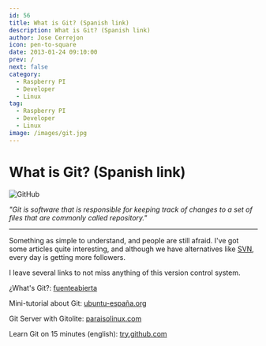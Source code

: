 ```yaml
---
id: 56
title: What is Git? (Spanish link)
description: What is Git? (Spanish link)
author: Jose Cerrejon
icon: pen-to-square
date: 2013-01-24 09:10:00
prev: /
next: false
category:
  - Raspberry PI
  - Developer
  - Linux
tag:
  - Raspberry PI
  - Developer
  - Linux
image: /images/git.jpg
---
```


# What is Git? (Spanish link)

![GitHub](/images/git.jpg)

*"Git is software that is responsible for keeping track of changes to a set of files that are commonly called repository."*

- - -
Something as simple to understand, and people are still afraid. I've got some articles quite interesting, and although we have alternatives like [SVN](http://es.wikipedia.org/wiki/Subversion_(software)), every day is getting more followers.

I leave several links to not miss anything of this version control system.

¿What's Git?: [fuenteabierta](http://fuenteabierta.teubi.co/2013/01/de-romances-y-asiaticas-que-es-git-y-un.html)

Mini-tutorial about Git: [ubuntu-españa.org](http://ubuntu-españa.org/content/mini-manual-de-git)

Git Server with Gitolite: [paraisolinux.com](http://paraisolinux.com/como-servidor-git-con-gitolite/)

Learn Git on 15 minutes (english): [try.github.com](http://try.github.com/levels/1/challenges/1)